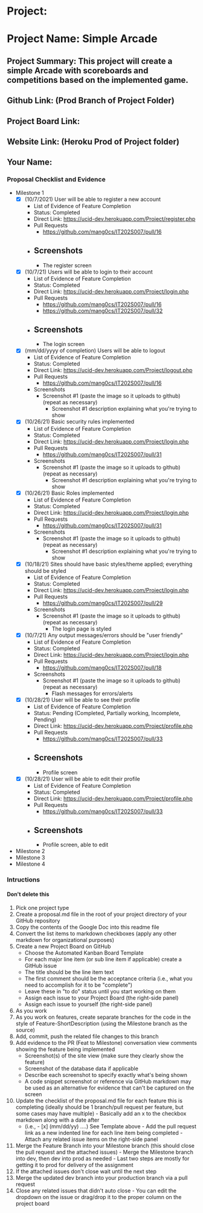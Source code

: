 # Project: 

# Project Name: Simple Arcade
## Project Summary: This project will create a simple Arcade with scoreboards and competitions based on the implemented game.
## Github Link: (Prod Branch of Project Folder)
## Project Board Link: 
## Website Link: (Heroku Prod of Project folder)
## Your Name:

<!--
### Line item / Feature template (use this for each bullet point)
#### Don't delete this

- [ ] (mm/dd/yyyy of completion) Feature Title (from the proposal bullet point, if it's a sub-point indent it properly)
  -  List of Evidence of Feature Completion
    - Status: Pending (Completed, Partially working, Incomplete, Pending)
    - Direct Link: (Direct link to the file or files in heroku prod for quick testing (even if it's a protected page))
    - Pull Requests
      - PR link #1 (repeat as necessary)
    - Screenshots
      - Screenshot #1 (paste the image so it uploads to github) (repeat as necessary)
        - Screenshot #1 description explaining what you're trying to show
### End Line item / Feature Template
--> 
### Proposal Checklist and Evidence

- Milestone 1
    - [x] (10/7/2021) User will be able to register a new account
      - List of Evidence of Feature Completion
      - Status: Completed
      - Direct Link: https://ucid-dev.herokuapp.com/Project/register.php
      - Pull Requests
        - https://github.com/mang0cs/IT202S007/pull/16
      - Screenshots
        - 
          - The register screen
    - [x] (10/7/21) Users will be able to login to their account
      - List of Evidence of Feature Completion
      - Status: Completed
      - Direct Link: https://ucid-dev.herokuapp.com/Project/login.php
      - Pull Requests
        - https://github.com/mang0cs/IT202S007/pull/16
        - https://github.com/mang0cs/IT202S007/pull/32
      - Screenshots
        - 
          - The login screen
    - [x] (mm/dd/yyyy of completion) Users will be able to logout
      - List of Evidence of Feature Completion
      - Status: Completed
      - Direct Link: https://ucid-dev.herokuapp.com/Project/logout.php
      - Pull Requests
        - https://github.com/mang0cs/IT202S007/pull/16
      - Screenshots
        - Screenshot #1 (paste the image so it uploads to github) (repeat as necessary)
          - Screenshot #1 description explaining what you're trying to show
    - [x] (10/26/21) Basic security rules implemented
      - List of Evidence of Feature Completion
      - Status: Completed      
      - Direct Link: https://ucid-dev.herokuapp.com/Project/login.php
      - Pull Requests
        - https://github.com/mang0cs/IT202S007/pull/31
      - Screenshots
        - Screenshot #1 (paste the image so it uploads to github) (repeat as necessary)
          - Screenshot #1 description explaining what you're trying to show
    - [x] (10/26/21) Basic Roles implemented
      - List of Evidence of Feature Completion
      - Status: Completed
      - Direct Link: https://ucid-dev.herokuapp.com/Project/login.php
      - Pull Requests
        - https://github.com/mang0cs/IT202S007/pull/31
      - Screenshots
        - Screenshot #1 (paste the image so it uploads to github) (repeat as necessary)
          - Screenshot #1 description explaining what you're trying to show
    - [x] (10/18/21) Sites should have basic styles/theme applied; everything should be styled
      - List of Evidence of Feature Completion
      - Status: Completed
      - Direct Link: https://ucid-dev.herokuapp.com/Project/login.php
      - Pull Requests
        - https://github.com/mang0cs/IT202S007/pull/29
      - Screenshots
        - Screenshot #1 (paste the image so it uploads to github) (repeat as necessary)
          - The login page is styled
    - [x] (10/7/21) Any output messages/errors should be "user friendly"
      - List of Evidence of Feature Completion
      - Status: Completed
      - Direct Link: https://ucid-dev.herokuapp.com/Project/login.php
      - Pull Requests
        - https://github.com/mang0cs/IT202S007/pull/18
      - Screenshots
        - Screenshot #1 (paste the image so it uploads to github) (repeat as necessary)
          - Flash messages for errors/alerts
    - [x] (10/28/21) User will be able to see their profile
      - List of Evidence of Feature Completion
      - Status: Pending (Completed, Partially working, Incomplete, Pending)
      - Direct Link: https://ucid-dev.herokuapp.com/Project/profile.php
      - Pull Requests
        - https://github.com/mang0cs/IT202S007/pull/33
      - Screenshots
        - 
          - Profile screen
    - [x] (10/28/21) User will be able to edit their profile
      - List of Evidence of Feature Completion
      - Status: Completed
      - Direct Link: https://ucid-dev.herokuapp.com/Project/profile.php
      - Pull Requests
        - https://github.com/mang0cs/IT202S007/pull/33
      - Screenshots
        - 
          - Profile screen, able to edit 

- Milestone 2
- Milestone 3
- Milestone 4
### Intructions
#### Don't delete this
1. Pick one project type
2. Create a proposal.md file in the root of your project directory of your GitHub repository
3. Copy the contents of the Google Doc into this readme file
4. Convert the list items to markdown checkboxes (apply any other markdown for organizational purposes)
5. Create a new Project Board on GitHub
   - Choose the Automated Kanban Board Template
   - For each major line item (or sub line item if applicable) create a GitHub issue
   - The title should be the line item text
   - The first comment should be the acceptance criteria (i.e., what you need to accomplish for it to be "complete")
   - Leave these in "to do" status until you start working on them
   - Assign each issue to your Project Board (the right-side panel)
   - Assign each issue to yourself (the right-side panel)
6. As you work
  1. As you work on features, create separate branches for the code in the style of Feature-ShortDescription (using the Milestone branch as the source)
  2. Add, commit, push the related file changes to this branch
  3. Add evidence to the PR (Feat to Milestone) conversation view comments showing the feature being implemented
     - Screenshot(s) of the site view (make sure they clearly show the feature)
     - Screenshot of the database data if applicable
     - Describe each screenshot to specify exactly what's being shown
     - A code snippet screenshot or reference via GitHub markdown may be used as an alternative for evidence that can't be captured on the screen
  4. Update the checklist of the proposal.md file for each feature this is completing (ideally should be 1 branch/pull request per feature, but some cases may have multiple)
    - Basically add an x to the checkbox markdown along with a date after
      - (i.e.,   - [x] (mm/dd/yy) ....) See Template above
    - Add the pull request link as a new indented line for each line item being completed
    - Attach any related issue items on the right-side panel
  5. Merge the Feature Branch into your Milestone branch (this should close the pull request and the attached issues)
    - Merge the Milestone branch into dev, then dev into prod as needed
    - Last two steps are mostly for getting it to prod for delivery of the assignment 
  7. If the attached issues don't close wait until the next step
  8. Merge the updated dev branch into your production branch via a pull request
  9. Close any related issues that didn't auto close
    - You can edit the dropdown on the issue or drag/drop it to the proper column on the project board